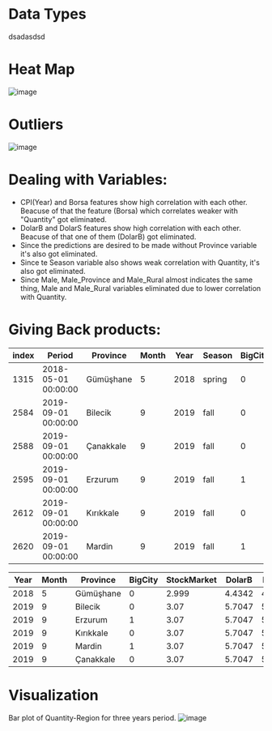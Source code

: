 # Data Types 

dsadasdsd

# Heat Map

![image](https://user-images.githubusercontent.com/71854717/161548353-c06258a2-ac50-40f0-af19-beff196ca4c2.png)

# Outliers

![image](https://user-images.githubusercontent.com/71854717/161548548-27cc36c1-9847-4b7d-9bbd-247f6bf2a962.png)

# Dealing with Variables:

 * CPI(Year) and Borsa features show high correlation with each other. Beacuse of that the feature (Borsa) which correlates weaker with "Quantity" got eliminated.
 * DolarB and DolarS features show high correlation with each other. Beacuse of that one of them (DolarB) got eliminated.
 * Since the predictions are desired to be made without Province variable it's also got eliminated.
 * Since te Season variable also shows weak correlation with Quantity, it's also got eliminated.
 * Since Male, Male_Province and Male_Rural almost indicates the same thing, Male and Male_Rural variables eliminated due to lower correlation with Quantity.

# Giving Back products:

|index|Period|Province|Month|Year|Season|BigCity|Region|StockMarket|DolarB|DolarS|CPI\(Year)|CPI\(Month)|Male|Male\_Province|Male\_Rural|Trends\_Eczacıbaşı|Trends\_Prostat|Med\_Deg|Quantity|
|---|---|---|---|---|---|---|---|---|---|---|---|---|---|---|---|---|---|---|---|
|1315|2018-05-01 00:00:00|Gümüşhane|5|2018|spring|0|BS|2\.999|4\.4342|4\.4422|12\.15|1\.62|84585\.0|52299\.0|32286\.0|0|0|15\.2|-2\.0|
|2584|2019-09-01 00:00:00|Bilecik|9|2019|fall|0|MA|3\.07|5\.7047|5\.715|9\.26|0\.99|61485\.0|92273\.0|20978\.0|0|0|19\.2|-6\.0|
|2588|2019-09-01 00:00:00|Çanakkale|9|2019|fall|0|MA|3\.07|5\.7047|5\.715|9\.26|0\.99|1216490\.0|163780\.0|108566\.0|0|0|23\.4|-1\.0|
|2595|2019-09-01 00:00:00|Erzurum|9|2019|fall|1|EA|3\.07|5\.7047|5\.715|9\.26|0\.99|185788\.0|380779\.0|0\.0|0|0|14\.5|-22\.0|
|2612|2019-09-01 00:00:00|Kırıkkale|9|2019|fall|0|CE|3\.07|5\.7047|5\.715|9\.26|0\.99|152694\.0|132337\.0|52761\.0|0|38|20\.7|-7\.0|
|2620|2019-09-01 00:00:00|Mardin|9|2019|fall|1|SE|3\.07|5\.7047|5\.715|9\.26|0\.99|542072\.0|916076\.0|0\.0|0|0|25\.8|-4\.0|

|Year|Month|Province|BigCity|StockMarket|DolarB|DolarS|CPI\(Year)|CPI\(Month)|Male|Male\_Province|Male\_Rural|Trends\_Eczacıbaşı|Trends\_Prostat|Med\_Deg|Quantity|
|---|---|---|---|---|---|---|---|---|---|---|---|---|---|---|---|
|2018|5|Gümüşhane|0|2\.999|4\.4342|4\.4422|12\.15|1\.62|84585\.0|52299\.0|32286\.0|0|0|15\.2|-2\.0|
|2019|9|Bilecik|0|3\.07|5\.7047|5\.715|9\.26|0\.99|61485\.0|92273\.0|20978\.0|0|0|19\.2|-6\.0|
|2019|9|Erzurum|1|3\.07|5\.7047|5\.715|9\.26|0\.99|185788\.0|380779\.0|0\.0|0|0|14\.5|-22\.0|
|2019|9|Kırıkkale|0|3\.07|5\.7047|5\.715|9\.26|0\.99|152694\.0|132337\.0|52761\.0|0|38|20\.7|-7\.0|
|2019|9|Mardin|1|3\.07|5\.7047|5\.715|9\.26|0\.99|542072\.0|916076\.0|0\.0|0|0|25\.8|-4\.0|
|2019|9|Çanakkale|0|3\.07|5\.7047|5\.715|9\.26|0\.99|1216490\.0|163780\.0|108566\.0|0|0|23\.4|-1\.0|

# Visualization

Bar plot of Quantity-Region for three years period.
![image](https://user-images.githubusercontent.com/71854717/161551741-7077a382-85f5-4968-a6e5-b6240bc0aee5.png)
